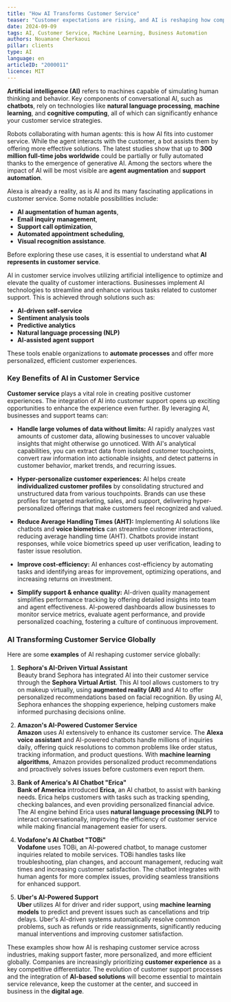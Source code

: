 ```yaml
---
title: "How AI Transforms Customer Service"
teaser: "Customer expectations are rising, and AI is reshaping how companies meet them."
date: 2024-09-09
tags: AI, Customer Service, Machine Learning, Business Automation
authors: Nouamane Cherkaoui
pillar: clients
type: AI
language: en
articleID: "2000011"
licence: MIT
---
```


**Artificial intelligence (AI)** refers to machines capable of simulating human thinking and behavior. Key components of conversational AI, such as **chatbots**, rely on technologies like **natural language processing**, **machine learning**, and **cognitive computing**, all of which can significantly enhance your customer service strategies.

Robots collaborating with human agents: this is how AI fits into customer service. While the agent interacts with the customer, a bot assists them by offering more effective solutions. The latest studies show that up to **300 million full-time jobs worldwide** could be partially or fully automated thanks to the emergence of generative AI. Among the sectors where the impact of AI will be most visible are **agent augmentation** and **support automation**.

Alexa is already a reality, as is AI and its many fascinating applications in customer service. Some notable possibilities include: 
- **AI augmentation of human agents**, 
- **Email inquiry management**, 
- **Support call optimization**, 
- **Automated appointment scheduling**, 
- **Visual recognition assistance**.

Before exploring these use cases, it is essential to understand what **AI represents in customer service**. 

AI in customer service involves utilizing artificial intelligence to optimize and elevate the quality of customer interactions. Businesses implement AI technologies to streamline and enhance various tasks related to customer support. This is achieved through solutions such as:
- **AI-driven self-service**
- **Sentiment analysis tools**
- **Predictive analytics**
- **Natural language processing (NLP)**
- **AI-assisted agent support**

These tools enable organizations to **automate processes** and offer more personalized, efficient customer experiences.

### **Key Benefits of AI in Customer Service**

**Customer service** plays a vital role in creating positive customer experiences. The integration of AI into customer support opens up exciting opportunities to enhance the experience even further. By leveraging AI, businesses and support teams can:

- **Handle large volumes of data without limits:** AI rapidly analyzes vast amounts of customer data, allowing businesses to uncover valuable insights that might otherwise go unnoticed. With AI's analytical capabilities, you can extract data from isolated customer touchpoints, convert raw information into actionable insights, and detect patterns in customer behavior, market trends, and recurring issues.

- **Hyper-personalize customer experiences:** AI helps create **individualized customer profiles** by consolidating structured and unstructured data from various touchpoints. Brands can use these profiles for targeted marketing, sales, and support, delivering hyper-personalized offerings that make customers feel recognized and valued.

- **Reduce Average Handling Times (AHT):** Implementing AI solutions like chatbots and **voice biometrics** can streamline customer interactions, reducing average handling time (AHT). Chatbots provide instant responses, while voice biometrics speed up user verification, leading to faster issue resolution.

- **Improve cost-efficiency:** AI enhances cost-efficiency by automating tasks and identifying areas for improvement, optimizing operations, and increasing returns on investment.

- **Simplify support & enhance quality:** AI-driven quality management simplifies performance tracking by offering detailed insights into team and agent effectiveness. AI-powered dashboards allow businesses to monitor service metrics, evaluate agent performance, and provide personalized coaching, fostering a culture of continuous improvement.

### **AI Transforming Customer Service Globally**

Here are some **examples** of AI reshaping customer service globally:

1. **Sephora's AI-Driven Virtual Assistant**  
   Beauty brand Sephora has integrated AI into their customer service through the **Sephora Virtual Artist**. This AI tool allows customers to try on makeup virtually, using **augmented reality (AR)** and AI to offer personalized recommendations based on facial recognition. By using AI, Sephora enhances the shopping experience, helping customers make informed purchasing decisions online.

2. **Amazon's AI-Powered Customer Service**  
   **Amazon** uses AI extensively to enhance its customer service. The **Alexa voice assistant** and AI-powered chatbots handle millions of inquiries daily, offering quick resolutions to common problems like order status, tracking information, and product questions. With **machine learning algorithms**, Amazon provides personalized product recommendations and proactively solves issues before customers even report them.

3. **Bank of America's AI Chatbot "Erica"**  
   **Bank of America** introduced **Erica**, an AI chatbot, to assist with banking needs. Erica helps customers with tasks such as tracking spending, checking balances, and even providing personalized financial advice. The AI engine behind Erica uses **natural language processing (NLP)** to interact conversationally, improving the efficiency of customer service while making financial management easier for users.

4. **Vodafone's AI Chatbot "TOBi"**  
   **Vodafone** uses TOBi, an AI-powered chatbot, to manage customer inquiries related to mobile services. TOBi handles tasks like troubleshooting, plan changes, and account management, reducing wait times and increasing customer satisfaction. The chatbot integrates with human agents for more complex issues, providing seamless transitions for enhanced support.

5. **Uber's AI-Powered Support**  
   **Uber** utilizes AI for driver and rider support, using **machine learning models** to predict and prevent issues such as cancellations and trip delays. Uber's AI-driven systems automatically resolve common problems, such as refunds or ride reassignments, significantly reducing manual interventions and improving customer satisfaction.

These examples show how AI is reshaping customer service across industries, making support faster, more personalized, and more efficient globally. Companies are increasingly prioritizing **customer experience** as a key competitive differentiator. The evolution of customer support processes and the integration of **AI-based solutions** will become essential to maintain service relevance, keep the customer at the center, and succeed in business in the **digital age**.
